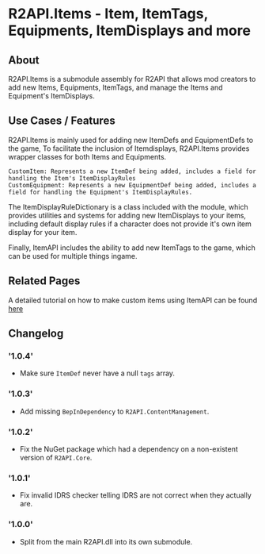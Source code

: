 # R2API.Items - Item, ItemTags, Equipments, ItemDisplays and more 
## About

R2API.Items is a submodule assembly for R2API that allows mod creators to add new Items, Equipments, ItemTags, and manage the Items and Equipment's ItemDisplays.

## Use Cases / Features

R2API.Items is mainly used for adding new ItemDefs and EquipmentDefs to the game, To facilitate the inclusion of Itemdisplays, R2API.Items provides wrapper classes for both Items and Equipments.

    CustomItem: Represents a new ItemDef being added, includes a field for handling the Item's ItemDisplayRules
    CustomEquipment: Represents a new EquipmentDef being added, includes a field for handling the Equipment's ItemDisplayRules.

The ItemDisplayRuleDictionary is a class included with the module, which provides utilities and systems for adding new ItemDisplays to your items, including default display rules if a character does not provide it's own item display for your item.

Finally, ItemAPI includes the ability to add new ItemTags to the game, which can be used for multiple things ingame.

## Related Pages

A detailed tutorial on how to make custom items using ItemAPI can be found [here](https://risk-of-thunder.github.io/R2Wiki/Mod-Creation/Assets/Items/)

## Changelog

### '1.0.4'
* Make sure `ItemDef` never have a null `tags` array.

### '1.0.3'
* Add missing `BepInDependency` to `R2API.ContentManagement`.

### '1.0.2'
* Fix the NuGet package which had a dependency on a non-existent version of `R2API.Core`.

### '1.0.1'
* Fix invalid IDRS checker telling IDRS are not correct when they actually are.

### '1.0.0'
* Split from the main R2API.dll into its own submodule.
